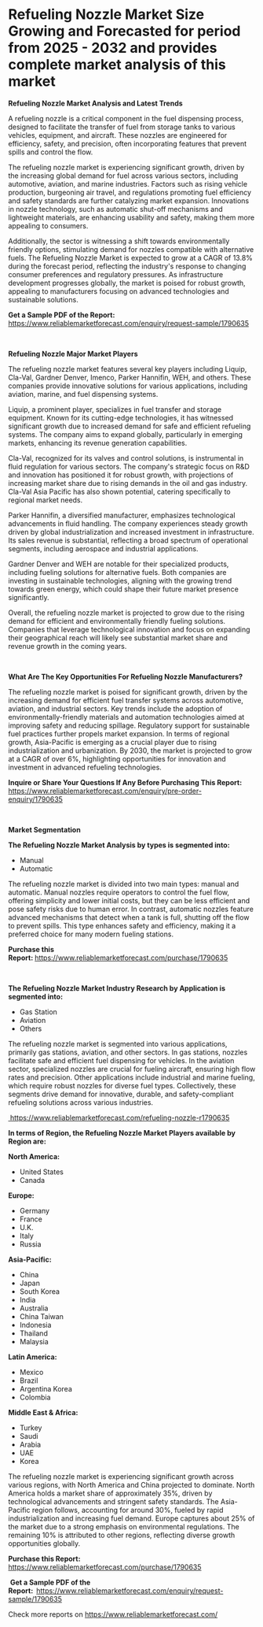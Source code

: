 <p><h1>Refueling Nozzle Market Size Growing and Forecasted for period from 2025 - 2032 and provides complete market analysis of this market</h1></p><p><strong>Refueling Nozzle Market Analysis and Latest Trends</strong></p>
<p><p>A refueling nozzle is a critical component in the fuel dispensing process, designed to facilitate the transfer of fuel from storage tanks to various vehicles, equipment, and aircraft. These nozzles are engineered for efficiency, safety, and precision, often incorporating features that prevent spills and control the flow.</p><p>The refueling nozzle market is experiencing significant growth, driven by the increasing global demand for fuel across various sectors, including automotive, aviation, and marine industries. Factors such as rising vehicle production, burgeoning air travel, and regulations promoting fuel efficiency and safety standards are further catalyzing market expansion. Innovations in nozzle technology, such as automatic shut-off mechanisms and lightweight materials, are enhancing usability and safety, making them more appealing to consumers.</p><p>Additionally, the sector is witnessing a shift towards environmentally friendly options, stimulating demand for nozzles compatible with alternative fuels. The Refueling Nozzle Market is expected to grow at a CAGR of 13.8% during the forecast period, reflecting the industry's response to changing consumer preferences and regulatory pressures. As infrastructure development progresses globally, the market is poised for robust growth, appealing to manufacturers focusing on advanced technologies and sustainable solutions.</p></p>
<p><strong>Get a Sample PDF of the Report:&nbsp;</strong> <a href="https://www.reliablemarketforecast.com/enquiry/request-sample/1790635?utm_campaign=2332&utm_medium=2&utm_source=Github&utm_content=ia&utm_term=19022025&utm_id=refueling-nozzle">https://www.reliablemarketforecast.com/enquiry/request-sample/1790635</a></p>
<p>&nbsp;</p>
<p><strong>Refueling Nozzle Major Market Players</strong></p>
<p><p>The refueling nozzle market features several key players including Liquip, Cla-Val, Gardner Denver, Imenco, Parker Hannifin, WEH, and others. These companies provide innovative solutions for various applications, including aviation, marine, and fuel dispensing systems.</p><p>Liquip, a prominent player, specializes in fuel transfer and storage equipment. Known for its cutting-edge technologies, it has witnessed significant growth due to increased demand for safe and efficient refueling systems. The company aims to expand globally, particularly in emerging markets, enhancing its revenue generation capabilities.</p><p>Cla-Val, recognized for its valves and control solutions, is instrumental in fluid regulation for various sectors. The company's strategic focus on R&D and innovation has positioned it for robust growth, with projections of increasing market share due to rising demands in the oil and gas industry. Cla-Val Asia Pacific has also shown potential, catering specifically to regional market needs.</p><p>Parker Hannifin, a diversified manufacturer, emphasizes technological advancements in fluid handling. The company experiences steady growth driven by global industrialization and increased investment in infrastructure. Its sales revenue is substantial, reflecting a broad spectrum of operational segments, including aerospace and industrial applications.</p><p>Gardner Denver and WEH are notable for their specialized products, including fueling solutions for alternative fuels. Both companies are investing in sustainable technologies, aligning with the growing trend towards green energy, which could shape their future market presence significantly.</p><p>Overall, the refueling nozzle market is projected to grow due to the rising demand for efficient and environmentally friendly fueling solutions. Companies that leverage technological innovation and focus on expanding their geographical reach will likely see substantial market share and revenue growth in the coming years.</p></p>
<p>&nbsp;</p>
<p><strong>What Are The Key Opportunities For Refueling Nozzle Manufacturers?</strong></p>
<p><p>The refueling nozzle market is poised for significant growth, driven by the increasing demand for efficient fuel transfer systems across automotive, aviation, and industrial sectors. Key trends include the adoption of environmentally-friendly materials and automation technologies aimed at improving safety and reducing spillage. Regulatory support for sustainable fuel practices further propels market expansion. In terms of regional growth, Asia-Pacific is emerging as a crucial player due to rising industrialization and urbanization. By 2030, the market is projected to grow at a CAGR of over 6%, highlighting opportunities for innovation and investment in advanced refueling technologies.</p></p>
<p><strong>Inquire or Share Your Questions If Any Before Purchasing This Report:</strong> <a href="https://www.reliablemarketforecast.com/enquiry/pre-order-enquiry/1790635?utm_campaign=2332&utm_medium=2&utm_source=Github&utm_content=ia&utm_term=19022025&utm_id=refueling-nozzle">https://www.reliablemarketforecast.com/enquiry/pre-order-enquiry/1790635</a></p>
<p>&nbsp;</p>
<p><strong>Market Segmentation</strong></p>
<p><strong>The Refueling Nozzle Market Analysis by types is segmented into:</strong></p>
<p><ul><li>Manual</li><li>Automatic</li></ul></p>
<p><p>The refueling nozzle market is divided into two main types: manual and automatic. Manual nozzles require operators to control the fuel flow, offering simplicity and lower initial costs, but they can be less efficient and pose safety risks due to human error. In contrast, automatic nozzles feature advanced mechanisms that detect when a tank is full, shutting off the flow to prevent spills. This type enhances safety and efficiency, making it a preferred choice for many modern fueling stations.</p></p>
<p><strong>Purchase this Report:&nbsp;</strong><a href="https://www.reliablemarketforecast.com/purchase/1790635?utm_campaign=2332&utm_medium=2&utm_source=Github&utm_content=ia&utm_term=19022025&utm_id=refueling-nozzle">https://www.reliablemarketforecast.com/purchase/1790635</a></p>
<p>&nbsp;</p>
<p><strong>The Refueling Nozzle Market Industry Research by Application is segmented into:</strong></p>
<p><ul><li>Gas Station</li><li>Aviation</li><li>Others</li></ul></p>
<p><p>The refueling nozzle market is segmented into various applications, primarily gas stations, aviation, and other sectors. In gas stations, nozzles facilitate safe and efficient fuel dispensing for vehicles. In the aviation sector, specialized nozzles are crucial for fueling aircraft, ensuring high flow rates and precision. Other applications include industrial and marine fueling, which require robust nozzles for diverse fuel types. Collectively, these segments drive demand for innovative, durable, and safety-compliant refueling solutions across various industries.</p></p>
<p><a href="https://www.reliablemarketforecast.com/refueling-nozzle-r1790635?utm_campaign=2332&utm_medium=2&utm_source=Github&utm_content=ia&utm_term=19022025&utm_id=refueling-nozzle">&nbsp;https://www.reliablemarketforecast.com/refueling-nozzle-r1790635</a></p>
<p><strong>In terms of Region, the Refueling Nozzle Market Players available by Region are:</strong></p>
<p>
    <p> <strong> North America: </strong>
        <ul>
            <li>United States</li>
            <li>Canada</li>
        </ul>
        </p> 
    <p> <strong> Europe: </strong>
        <ul>
            <li>Germany</li>
            <li>France</li>
            <li>U.K.</li>
            <li>Italy</li>
            <li>Russia</li>
        </ul>
        </p> 
    <p> <strong> Asia-Pacific: </strong>
        <ul>
            <li>China</li>
            <li>Japan</li>
            <li>South Korea</li>
            <li>India</li>
            <li>Australia</li>
            <li>China Taiwan</li>
            <li>Indonesia</li>
            <li>Thailand</li>
            <li>Malaysia</li>
        </ul>
        </p> 
    <p> <strong> Latin America: </strong>
        <ul>
            <li>Mexico</li>
            <li>Brazil</li>
            <li>Argentina Korea</li>
            <li>Colombia</li>
        </ul>
        </p> 
    <p> <strong> Middle East & Africa: </strong>
        <ul>
            <li>Turkey</li>
            <li>Saudi</li>
            <li>Arabia</li>
            <li>UAE</li>
            <li>Korea</li>
        </ul>
    </p>
    </p>
<p><p>The refueling nozzle market is experiencing significant growth across various regions, with North America and China projected to dominate. North America holds a market share of approximately 35%, driven by technological advancements and stringent safety standards. The Asia-Pacific region follows, accounting for around 30%, fueled by rapid industrialization and increasing fuel demand. Europe captures about 25% of the market due to a strong emphasis on environmental regulations. The remaining 10% is attributed to other regions, reflecting diverse growth opportunities globally.</p></p>
<p><strong>Purchase this Report: </strong><a href="https://www.reliablemarketforecast.com/purchase/1790635?utm_campaign=2332&utm_medium=2&utm_source=Github&utm_content=ia&utm_term=19022025&utm_id=refueling-nozzle">https://www.reliablemarketforecast.com/purchase/1790635</a></p>
<p>&nbsp;<strong>Get a Sample PDF of the Report:&nbsp;&nbsp;</strong><a href="https://www.reliablemarketforecast.com/enquiry/request-sample/1790635?utm_campaign=2332&utm_medium=2&utm_source=Github&utm_content=ia&utm_term=19022025&utm_id=refueling-nozzle">https://www.reliablemarketforecast.com/enquiry/request-sample/1790635</a></p>
<p><strong></strong></p>
<p>Check more reports on <a href="https://www.reliablemarketforecast.com/?utm_campaign=2332&utm_medium=2&utm_source=Github&utm_content=ia&utm_term=19022025&utm_id=refueling-nozzle">https://www.reliablemarketforecast.com/</a></p>